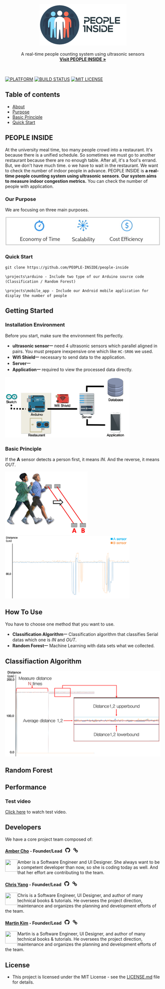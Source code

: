 <br>
<p align="center">
  <img src="projects/img/pi_logo.png"/><br><br>
A real-time people counting system using ultrasonic sensors<br>
 <a href="https://github.com/PEOPLE-INSIDE/people-inside"><strong>Visit PEOPLE INSIDE &raquo;</strong></a>
<br><br><br>
</p>

[![PLATFORM](https://camo.githubusercontent.com/fa324fd41901f19d1151ba104eb17ae57a1c4dd8/68747470733a2f2f696d672e736869656c64732e696f2f62616467652f506c6174666f726d2d416e64726f69642d677265656e2e737667)](#)
[![BUILD STATUS](https://img.shields.io/travis/USER/REPO/BRANCH.svg)](#)
[![MIT LICENSE](https://img.shields.io/packagist/l/doctrine/orm.svg?maxAge=2592000)](#)

## Table of contents
- [About](#people-inside)
- [Purpose](#our-purpose)
- [Basic Principle](#basic-principle)
- [Quick Start](#quick-start)

## PEOPLE INSIDE
At the university meal time, too many people crowd into a restaurant. It's because there is a unified schedule. So sometimes we must go to another restaurant because there are no enough table. After all, it's a fool's errand. But, we don't have much time. o we have to wait in the restaurant. We want to check the number of indoor people in advance.
PEOPLE INSIDE is **a real-time people counting system using ultrasonic sensors**.
**Our system aims to measure indoor congestion metrics.**
You can check the number of people with application.

### Our Purpose
We are focusing on three main purposes.

![purpose](./projects/img/purpose.JPG)

### Quick Start

```
git clone https://github.com/PEOPLE-INSIDE/people-inside
```

```
\projects\arduino - Include two type of our Arduino source code (Classification / Random Forest)
```
```
\projects\mobile_app - Include our Android mobile application for display the number of people
```

## Getting Started
### Installation Environment

Before you start, make sure the environment fits perfectly.
- **ultrasonic sensorㅡ** need 4 ultrasonic sensors which parallel aligned in pairs. You must prepare inexpensive one which like `HC-SR06` we used.
- **Wifi Shieldㅡ** necessary to send data to the application.
- **Serverㅡ**
- **Applicationㅡ** required to view the processed data directly.

![architecture](./projects/img/architecture.png)

### Basic Principle
If the **A** sensor detects a person first, it means *IN*. And the reverse, it means *OUT*.

![principle](./projects/img/principle.png) ![graph](./projects/img/graph.PNG)

## How To Use
You have to choose one method that you want to use.

- **Classification Algorithmㅡ** Classification algorithm that classifies Serial datas which one is *IN* and *OUT*.
- **Random Forestㅡ** Machine Learning with data sets what we collected.

## Classifiaction Algorithm
![graph](./projects/img/graph2.png)

## Random Forest
<!--
두번째 Method는 Machine Learning 기법 중 하나인 Random Forest를 이용해 분류하는 것이다.
Random Forest 알고리즘은 Decision tree의 Ensemble 기법으로 높은 정확도를 보인다.
우리는 약 2800개의 Dataset(IN:1400, OUT:1400)을 제공하며, Example code에 이미 이 Dataset으로 학습된 Decision tree Model을 제공한다.
학습된 모델은 MATLAB의 Treebagger function을 이용하여 학습되었으며 트리의 갯수는 50개이다.

우리가 제공하는 모델은 우리의 환경에 최적화되어있기 때문에 당신의 testbed에서는 좋은 성능이 나오지 않을 수 있다.
그렇기 때문에 당신이 우리의 모델을 사용하고 싶지 않다면, 직접 Data를 모아 모델을 만들어 사용 할 수도 있다.
-->

## Performance
### Test video

[Click here](https://www.youtube.com/watch?v=0aNgP3FmK0k) to watch test video.

## Developers
We have a core project team composed of:

#### [Amber Cho](https://github.com/Seo-Hyung) - Founder/Lead &nbsp;  [![GITHUB](./projects/img/git.png)](https://github.com/Seo-Hyung) &nbsp; [![LINK](./projects/img/link.png)](https://seo-hyung.github.io)

<img align="left" width="40" height="40" src="https://avatars0.githubusercontent.com/u/18183191?v=3&s=460">

Amber is a Software Engineer and UI Designer. She always want to be a competent developer than now, so she is coding today as well. And that her effort are contributing to the team.

#### [Chris Yang](https://github.com/ysm0622) - Founder/Lead &nbsp;  [![GITHUB](./projects/img/git.png)](https://github.com/ysm0622) &nbsp; [![LINK](./projects/img/link.png)](https://ysm0622.github.io/cv)

<img align="left" width="40" height="40" src="https://avatars1.githubusercontent.com/u/18487241?v=3&s=460">

Chris is a Software Engineer, UI Designer, and author of many technical books & tutorials. He oversees the project direction, maintenance and organizes the planning and development efforts of the team.

#### [Martin Kim](https://github.com/skins346) - Founder/Lead &nbsp;  [![GITHUB](./projects/img/git.png)](https://github.com/skins346) &nbsp; [![LINK](./projects/img/link.png)](#)

<img align="left" width="40" height="40" src="https://avatars2.githubusercontent.com/u/18107262?v=3&s=460">

Martin is a Software Engineer, UI Designer, and author of many technical books & tutorials. He oversees the project direction, maintenance and organizes the planning and development efforts of the team.

## License
* This project is licensed under the MIT License - see the [LICENSE.md](LICENSE.md) file for details.<br>
